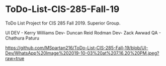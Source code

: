 # ToDo-List-CIS-285-Fall-19
ToDo List Project for CIS 285 Fall 2019. Superior Group.

UI DEV - Kerry Williams
Dev- Duncan Reid Rodman
Dev- Zack Awwad
QA - Chathura Paturu

https://github.com/MSpartan216/ToDo-List-CIS-285-Fall-19/blob/UI-Dev/WhatsApp%20Image%202019-10-03%20at%207.16.20%20PM.jpeg?raw=true
